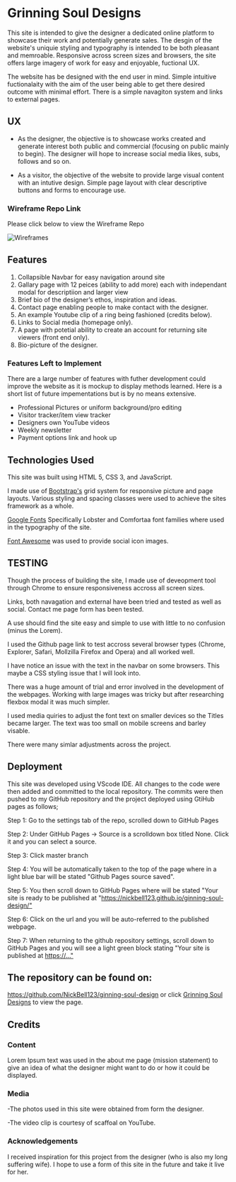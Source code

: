 # Grinning Soul Designs

This site is intended to give the designer a dedicated online platform to showcase their work and potentially generate sales. The desgin of the website's uniquie styling and typography is intended to be both pleasant and memroable. Responsive across screen sizes and browsers, the site offers large imagery of work for easy and enjoyable, fuctional UX.

The website has be designed with the end user in mind. Simple intuitive fuctionalaity with the aim of the user being able to get there desired outcome with minimal effort. There is a simple navagiton system and links to external pages.

## UX

* As the designer, the objective is to showcase works created and generate interest both public and commercial (focusing on public mainly to begin). The designer will hope to increase social media likes, subs, follows and so on.

* As a visitor, the objective of the website to provide large visual content with an intutive design. Simple page layout with clear descriptive buttons and forms to encourage use.

### Wireframe Repo Link

Please click below to view the Wireframe Repo

![Wireframes](https://github.com/NickBell123/ginning-soul-design/blob/master/assets/images/wireframes)

## Features

1. Collapsible Navbar for easy navigation around site
2. Gallary page with 12 peices (ability to add more) each with independant modal for descriptiion and larger view
3. Brief bio of the designer’s ethos, inspiration and ideas.
4. Contact page enabling people to make contact with the designer.
5. An example Youtube clip of a ring being fashioned (credits below).
6. Links to Social media (homepage only).
7. A page with potetial ability to create an account for returning site viewers (front end only).
8. Bio-picture of the designer.

### Features Left to Implement

There are a large number of features with futher development could improve the website as it is mockup to display methods learned. Here is a short list of future impementations but is by no means extensive.

* Professional Pictures or uniform background/pro editing
* Visitor tracker/item view tracker
* Designers own YouTube videos
* Weekly newsletter
* Payment options link and hook up

## Technologies Used

This site was built using HTML 5, CSS 3, and JavaScript.

I made use of [Bootstrap's](https://getbootstrap.com/) grid system for responsive picture and page layouts. Various styling and spacing classes were used to achieve the sites framework as a whole.

[Google Fonts](https://fonts.google.com) Specifically Lobster and Comfortaa font families where used in the typography of the site.

[Font Awesome](https://fontawesome.com/) was used to provide social icon images.

## TESTING

Though the process of building the site, I made use of deveopment tool through Chrome to ensure responsiveness accross all screen sizes.

Links, both navagation and external have been tried and tested as well as social. Contact me page form has been tested.
  
A use should find the site easy and simple to use with little to no confusion (minus the Lorem).

I used the Github page link to test accross several browser types (Chrome, Explorer, Safari, Mollzilla Firefox and Opera) and all worked well.

I have notice an issue with the text in the navbar on some browsers. This maybe a CSS styling issue that I will look into.

There was a huge amount of trial and error involved in the development of the webpages. Working with large images was tricky but after researching flexbox modal it was much simpler.

I used media quiries to adjust the font text on smaller devices so the Titles became larger. The text was too small on mobile screens and barley visable.

There were many simlar adjustments across the project.

## Deployment

This site was developed using VScode IDE. All changes to the code were then added and committed to the local repository. The commits were then pushed to my GitHub repository and the project deployed using GtiHub pages as follows;

Step 1: Go to the settings tab of the repo, scrolled down to GitHub Pages

Step 2: Under GitHub Pages -> Source is a scrolldown box titled None. Click it and you can select a source.

Step 3: Click master branch

Step 4: You will be automatically taken to the top of the page where in a light blue bar will be stated "Github Pages source saved".

Step 5: You then scroll down to GitHub Pages where will be stated "Your site is ready to be published at "<https://nickbell123.github.io/ginning-soul-design/">

Step 6: Click on the url and you will be auto-referred to the published webpage.

Step 7: When returning to the github repository settings, scroll down to GitHub Pages and you will see a light green block stating "Your site is published at <https://...">

## The repository can be found on:

<https://github.com/NickBell123/ginning-soul-design> or click [Grinning Soul Designs](https://nickbell123.github.io/ginning-soul-design/) to view the page.

## Credits

### Content

Lorem Ipsum text was used in the about me page (mission statement) to give an idea of what the designer might want to do or how it could be displayed.

### Media

-The photos used in this site were obtained from form the designer.

-The video clip is courtesy of scaffoal on YouTube.

### Acknowledgements

I received inspiration for this project from the designer (who is also my long suffering wife). I hope to use a form of this site in the future and take it live for her.
